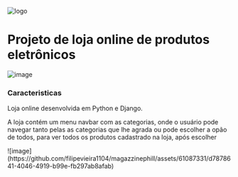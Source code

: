 ![logo](https://github.com/filipevieira1104/magazzinephill/assets/61087331/5f8a590f-3703-41fa-83a8-b08275a8e514)

<h1>Projeto de loja online de produtos eletrônicos</h1>

![image](https://github.com/filipevieira1104/magazzinephill/assets/61087331/f48239b2-8791-43a2-a311-9cf3dd1b5d19)

<h3>Caracteristicas</h3>
<p>Loja online desenvolvida em Python e Django.</p>
<p>A loja contém um menu navbar com as categorias, onde o usuário pode navegar tanto pelas as categorias que lhe agrada ou pode escolher a opão de todos, para ver todos os produtos cadastrado na loja, após escolher</p>
![image](https://github.com/filipevieira1104/magazzinephill/assets/61087331/d7878641-4046-4919-b99e-fb297ab8afab)
